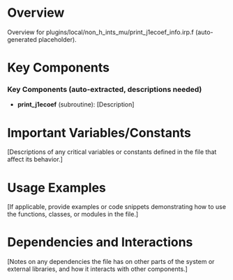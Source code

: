 # Overview

Overview for plugins/local/non_h_ints_mu/print_j1ecoef_info.irp.f (auto-generated placeholder).

# Key Components

### Key Components (auto-extracted, descriptions needed)
- **print_j1ecoef** (subroutine): [Description]

# Important Variables/Constants

[Descriptions of any critical variables or constants defined in the file that affect its behavior.]

# Usage Examples

[If applicable, provide examples or code snippets demonstrating how to use the functions, classes, or modules in the file.]

# Dependencies and Interactions

[Notes on any dependencies the file has on other parts of the system or external libraries, and how it interacts with other components.]
